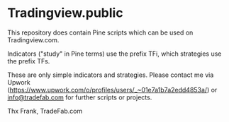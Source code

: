 # Tradingview.public
This repository does contain Pine scripts which can be used on Tradingview.com.

Indicators ("study" in Pine terms) use the prefix TFi, which strategies use the prefix TFs.

These are only simple indicators and strategies. Please contact me via Upwork (https://www.upwork.com/o/profiles/users/_~01e7a1b7a2edd4853a/) or info@tradefab.com for further scripts or projects.

Thx Frank, TradeFab.com
